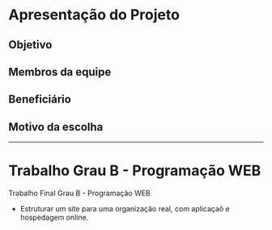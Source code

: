 # Apresentação do Projeto
## Objetivo
## Membros da equipe
## Beneficiário
## Motivo da escolha
---
# Trabalho Grau B - Programação WEB
Trabalho Final Grau B - Programação WEB
- Estruturar um site para uma organização real, com aplicaçaõ e hospedagem online.
